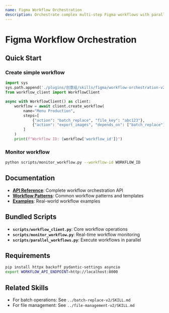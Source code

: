 ```yaml
---
name: Figma Workflow Orchestration
description: Orchestrate complex multi-step Figma workflows with parallel execution, dependency management, and status monitoring. Use when automating complex production processes, managing multi-batch workflows, or when user mentions workflow automation, task orchestration, or production pipelines. Requires backend API.
---
```


# Figma Workflow Orchestration

## Quick Start

### Create simple workflow
```python
import sys
sys.path.append('./plugins/创意组/skills/figma/workflow-orchestration-v2/scripts')
from workflow_client import WorkflowClient

async with WorkflowClient() as client:
    workflow = await client.create_workflow(
        name="Menu Production",
        steps=[
            {"action": "batch_replace", "file_key": "abc123"},
            {"action": "export_images", "depends_on": ["batch_replace"]}
        ]
    )
    print(f"Workflow ID: {workflow['workflow_id']}")
```

### Monitor workflow
```bash
python scripts/monitor_workflow.py --workflow-id WORKFLOW_ID
```

## Documentation

- **[API Reference](reference.md)**: Complete workflow orchestration API
- **[Workflow Patterns](patterns.md)**: Common workflow patterns and templates
- **[Examples](examples.md)**: Real-world workflow examples

## Bundled Scripts

- **`scripts/workflow_client.py`**: Core workflow operations
- **`scripts/monitor_workflow.py`**: Real-time workflow monitoring
- **`scripts/parallel_workflows.py`**: Execute workflows in parallel

## Requirements

```bash
pip install httpx backoff pydantic-settings asyncio
export WORKFLOW_API_ENDPOINT=http://localhost:8000
```

## Related Skills

- For batch operations: See `../batch-replace-v2/SKILL.md`
- For file management: See `../file-management-v2/SKILL.md`

